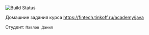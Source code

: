 ![Build Status](https://github.com/LZTD1/tinkoff_edu/actions/workflows/build.yml/badge.svg)

Домашние задания курса https://fintech.tinkoff.ru/academy/java

Студент: `Павлов Данил`
